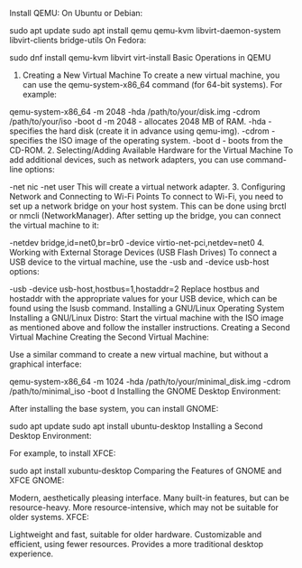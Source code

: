 Install QEMU:
On Ubuntu or Debian:

sudo apt update
sudo apt install qemu qemu-kvm libvirt-daemon-system libvirt-clients bridge-utils
On Fedora:

sudo dnf install qemu-kvm libvirt virt-install
Basic Operations in QEMU
1. Creating a New Virtual Machine
To create a new virtual machine, you can use the qemu-system-x86_64 command (for 64-bit systems). For example:

qemu-system-x86_64 -m 2048 -hda /path/to/your/disk.img -cdrom /path/to/your/iso -boot d
-m 2048 - allocates 2048 MB of RAM.
-hda - specifies the hard disk (create it in advance using qemu-img).
-cdrom - specifies the ISO image of the operating system.
-boot d - boots from the CD-ROM.
2. Selecting/Adding Available Hardware for the Virtual Machine
To add additional devices, such as network adapters, you can use command-line options:

-net nic -net user
This will create a virtual network adapter.
3. Configuring Network and Connecting to Wi-Fi Points
To connect to Wi-Fi, you need to set up a network bridge on your host system. This can be done using brctl or nmcli (NetworkManager).
After setting up the bridge, you can connect the virtual machine to it:

-netdev bridge,id=net0,br=br0 -device virtio-net-pci,netdev=net0
4. Working with External Storage Devices (USB Flash Drives)
To connect a USB device to the virtual machine, use the -usb and -device usb-host options:

-usb -device usb-host,hostbus=1,hostaddr=2
Replace hostbus and hostaddr with the appropriate values for your USB device, which can be found using the lsusb command.
Installing a GNU/Linux Operating System
Installing a GNU/Linux Distro:
Start the virtual machine with the ISO image as mentioned above and follow the installer instructions.
Creating a Second Virtual Machine
Creating the Second Virtual Machine:

Use a similar command to create a new virtual machine, but without a graphical interface:

qemu-system-x86_64 -m 1024 -hda /path/to/your/minimal_disk.img -cdrom /path/to/minimal_iso -boot d
Installing the GNOME Desktop Environment:

After installing the base system, you can install GNOME:

sudo apt update
sudo apt install ubuntu-desktop
Installing a Second Desktop Environment:

For example, to install XFCE:

sudo apt install xubuntu-desktop
Comparing the Features of GNOME and XFCE
GNOME:

Modern, aesthetically pleasing interface.
Many built-in features, but can be resource-heavy.
More resource-intensive, which may not be suitable for older systems.
XFCE:

Lightweight and fast, suitable for older hardware.
Customizable and efficient, using fewer resources.
Provides a more traditional desktop experience.
